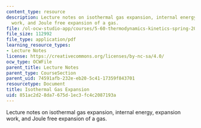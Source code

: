 ```yaml
---
content_type: resource
description: Lecture notes on isothermal gas expansion, internal energy, expansion
  work, and Joule free expansion of a gas.
file: /ol-ocw-studio-app/courses/5-60-thermodynamics-kinetics-spring-2008/851ac2d28da7675d1ec3fc4c2087193a_lec_3.pdf
file_size: 112992
file_type: application/pdf
learning_resource_types:
- Lecture Notes
license: https://creativecommons.org/licenses/by-nc-sa/4.0/
ocw_type: OCWFile
parent_title: Lecture Notes
parent_type: CourseSection
parent_uid: 74591afb-232e-eb20-5c41-17359f843701
resourcetype: Document
title: Isothermal Gas Expansion
uid: 851ac2d2-8da7-675d-1ec3-fc4c2087193a
---
```

Lecture notes on isothermal gas expansion, internal energy, expansion work, and Joule free expansion of a gas.